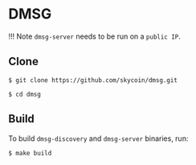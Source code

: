 # DMSG

!!! Note
    `dmsg-server` needs to be run on a `public IP`.  
    
## Clone
```
$ git clone https://github.com/skycoin/dmsg.git
```
```
$ cd dmsg
```

## Build
To build `dmsg-discovery` and `dmsg-server` binaries, run:
```
$ make build
```

